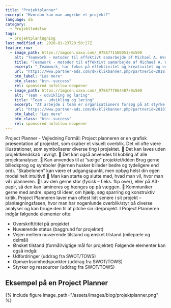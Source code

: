 ```yaml
---
title: "Projektplanner"
excerpt: "Hvordan kan man angribe et projekt?"
language: da
category:
  - Projektledelse
tags:
  - projektplanlægning
last_modified_at: 2020-01-23T20:50:27Z
feature_row:
  - image_path: https://imgcdn.saxo.com/_9788771580051/0x500
    alt: "Teamwork - metoder til effektivt samarbejde af Michael A. West"
    title: "Teamwork - metoder til effektivt samarbejde af Michael A. West"
    excerpt: "_Teamwork_ har fokus på effektivitet og kreativitet og er for alle, der på den ene eller anden måde bruger teamwork i deres dagligdag. Bogen er fyldt med praktiske eksempler og teori, der kan hjælpe et team med at opstille mål og opnå dem."
    url: "https://www.partner-ads.com/dk/klikbanner.php?partnerid=28187&bannerid=43264&htmlurl=https://www.saxo.com/dk/teamwork_michael-a-west_haeftet_9788771580051"
    btn_label: "Læs mere"
    btn_class: "btn--success"
    rel: sponsored nofollow noopener
  - image_path: https://imgcdn.saxo.com/_9788777064487/0x500
    alt: "Team - udvikling og læring"
    title: "Team - udvikling og læring"
    excerpt: "At arbejde i team er organisationers forsøg på at styrke udvikling af faglige og personlige potentialer og kompetencer. Bogens formål er at give svar på, hvordan udvikling og læring i team kan blive en succes, fx om sporten er en passende metafor til at fremme teamudvikling og læring og forståelse af samarbejde samt om team på arbejdspladsen kan skabe nye fortællinger om medarbejdernes måde at se på samarbejde og gensidig udvikling."
    url: "https://www.partner-ads.com/dk/klikbanner.php?partnerid=28187&bannerid=43264&htmlurl=https://www.saxo.com/dk/team-udvikling-og-laering_morten-bertelsen-red-reinhard-stelter-red_haeftet_9788777064487"
    btn_label: "Læs mere"
    btn_class: "btn--success"
    rel: sponsored nofollow noopener
---
```


Project Planner - Vejledning
Formål:
Project planneren er en grafisk præsentation af projektet, som skaber et visuelt overblik. Det vil
ofte være illustrationer, som symboliserer diverse ting i projektet.
 Det kan laves uden projektkendskab i øvrigt.
 Det kan også anvendes til kobling af alle projektanalyser.
 Kan anvendes til at ”sælge” projektet/idéen
Brug gerne billedsprog og symboler (hjernen husker billeder bedre og tydeligere end ord).
”Skabelonen” kan være et udgangspunkt, men opbyg helst din egen model helt intuitivt!
 Man kan starte og slutte med, hvad man vil, hvor man vil i planneren.
 Lav den gerne stor (fysisk – f.eks. flip over), eller på A3- papir, så den kan lamineres og
hænges op på væggen.
 Kommuniker gerne med andre, spørg til ideer, om hjælp, søg sparring og konstruktiv
kritik.
Project Planneren laver man oftest lidt senere i sit projekt – planlægningsfasen, hvor man har
nogenlunde overblik/styr på diverse analyser og kan bruge den til at pitche sin ide/projekt.
I Project Planneren indgår følgende elementer ofte:
- Overskrift/titel på projektet
- Nuværende status (baggrund for projektet)
- Vejen mellem nuværende tilstand og ønsket tilstand (milepæle og delmål)
- Ønsket tilstand (formål/vigtige mål for projektet)
Følgende elementer kan også indgå:
- Udfordringer (uddrag fra SWOT/TOWS)
- Opmærksomhedspunkter (uddrag fra SWOT/TOWS)
- Styrker og ressourcer (uddrag fra SWOT/TOWS) 

## Eksempel på en Project Planner

{% include figure image_path="/assets/images/blog/projektplanner.png" %}
